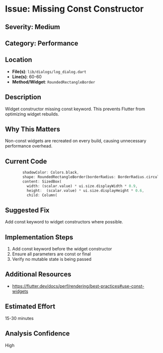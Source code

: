 # Issue: Missing Const Constructor

## Severity: Medium

## Category: Performance

## Location
- **File(s)**: `lib/dialogs/log_dialog.dart`
- **Line(s)**: 60-60
- **Method/Widget**: `RoundedRectangleBorder`

## Description
Widget constructor missing const keyword. This prevents Flutter from optimizing widget rebuilds.

## Why This Matters
Non-const widgets are recreated on every build, causing unnecessary performance overhead.

## Current Code
```dart
        shadowColor: Colors.black,
        shape: RoundedRectangleBorder(borderRadius: BorderRadius.circular(16)),
        content: SizedBox(
          width: (scalar.value) * ui.size.displayWidth * 0.9,
          height:  (scalar.value) * ui.size.displayHeight * 0.6,
          child: Column(
```

## Suggested Fix
Add const keyword to widget constructors where possible.

## Implementation Steps
1. Add const keyword before the widget constructor
2. Ensure all parameters are const or final
3. Verify no mutable state is being passed

## Additional Resources
- https://flutter.dev/docs/perf/rendering/best-practices#use-const-widgets

## Estimated Effort
15-30 minutes

## Analysis Confidence
High
